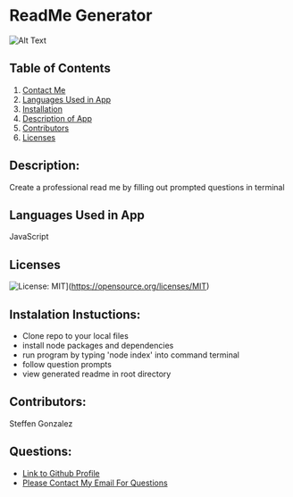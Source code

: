 
  # ReadMe Generator
  
  ![Alt Text](https://i.imgur.com/4INNF0a.gif)
  
  ## Table of Contents
  1. [Contact Me](#Questions)
  2. [Languages Used in App](#languages)
  3. [Installation](#installation)
  4. [Description of App](#description)
  5. [Contributors](#contributors)
  6. [Licenses](#Licenses)
  ## Description:
  Create a professional read me by filling out prompted questions in terminal 
  ## Languages Used in App
  JavaScript
  ## Licenses
  ![License: MIT](https://img.shields.io/badge/License-MIT-yellow.svg)](https://opensource.org/licenses/MIT)
  ## Instalation Instuctions: 
  - Clone repo to your local files
  - install node packages and dependencies 
  - run program by typing 'node index' into command terminal
  - follow question prompts
  - view generated readme in root directory
  ## Contributors: 
  Steffen Gonzalez
  ## Questions:
  - [Link to Github Profile](github.com/steffen568)
  - [Please Contact My Email For Questions](sgonzalez568@gmail.com)
